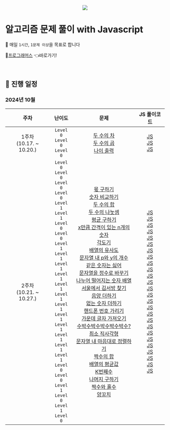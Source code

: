 <p align="center">
  <img src="https://github.com/user-attachments/assets/4d3b8c58-44e6-432c-93f2-ca04f67f9483" />
</p>

# 알고리즘 문제 풀이 with Javascript

🎯 매일 `1시간`, `1문제 이상`을 목표로 합니다

🔗<a href="https://school.programmers.co.kr/learn/challenges" target="_blank">프로그래머스</a> 👈바로가기!

<br />

## 📅 진행 일정

### 2024년 10월

|주차|난이도|문제|JS 풀이코드|
| :----------------: | :----------------: | :----------------: | :----------------:|
| 1주차<br />(10.17. ~ 10.20.) | `Level 0`<br />`Level 0`<br />`Level 0`<br /> | [두 수의 차](https://school.programmers.co.kr/learn/courses/30/lessons/120803)<br />[두 수의 곱](https://school.programmers.co.kr/learn/courses/30/lessons/120804)<br />[나이 출력](https://school.programmers.co.kr/learn/courses/30/lessons/120820)<br /> | [JS](https://github.com/ej-kimm/algorithm-with-js/blob/main/Level0/두수의차.js)<br />[JS](https://github.com/ej-kimm/algorithm-with-js/blob/main/Level0/두수의곱.js)<br />[JS](https://github.com/ej-kimm/algorithm-with-js/blob/main/Level0/나이출력.js)<br /> |
| 2주차<br />(10.21. ~ 10.27.) | `Level 0`<br />`Level 0`<br />`Level 0`<br />`Level 0`<br />`Level 1`<br />`Level 1`<br />`Level 0`<br />`Level 0`<br />`Level 1`<br />`Level 1`<br />`Level 1`<br />`Level 1`<br />`Level 1`<br />`Level 1`<br />`Level 1`<br />`Level 1`<br />`Level 1`<br />`Level 1`<br />`Level 1`<br />`Level 1`<br />`Level 0`<br />`Level 0`<br />`Level 1`<br />`Level 0`<br />`Level 1`<br />`Level 0`<br /> | [몫 구하기](https://school.programmers.co.kr/learn/courses/30/lessons/120805)<br />[숫자 비교하기](https://school.programmers.co.kr/learn/courses/30/lessons/120807)<br />[두 수의 합](https://school.programmers.co.kr/learn/courses/30/lessons/120802)<br />[두 수의 나눗셈](https://school.programmers.co.kr/learn/courses/30/lessons/120806)<br />[평균 구하기](https://school.programmers.co.kr/learn/courses/30/lessons/12944)<br />[x만큼 간격이 있는 n개의 숫자](https://school.programmers.co.kr/learn/courses/30/lessons/12954)<br />[각도기](https://school.programmers.co.kr/learn/courses/30/lessons/120829)<br />[배열의 유사도](https://school.programmers.co.kr/learn/courses/30/lessons/120903)<br />[문자열 내 p와 y의 개수](https://school.programmers.co.kr/learn/courses/30/lessons/12916)<br />[같은 숫자는 싫어](https://school.programmers.co.kr/learn/courses/30/lessons/12906)<br />[문자열을 정수로 바꾸기](https://school.programmers.co.kr/learn/courses/30/lessons/12925)<br />[나누어 떨어지는 숫자 배열](https://school.programmers.co.kr/learn/courses/30/lessons/12910)<br />[서울에서 김서방 찾기](https://school.programmers.co.kr/learn/courses/30/lessons/12919)<br />[음양 더하기](https://school.programmers.co.kr/learn/courses/30/lessons/76501)<br />[없는 숫자 더하기](https://school.programmers.co.kr/learn/courses/30/lessons/86051)<br />[핸드폰 번호 가리기](https://school.programmers.co.kr/learn/courses/30/lessons/12948)<br />[가운데 글자 가져오기](https://school.programmers.co.kr/learn/courses/30/lessons/12903)<br />[수박수박수박수박수박수?](https://school.programmers.co.kr/learn/courses/30/lessons/12922)<br />[최소 직사각형](https://school.programmers.co.kr/learn/courses/30/lessons/86491)<br />[문자열 내 마음대로 정렬하기](https://school.programmers.co.kr/learn/courses/30/lessons/12915)<br />[짝수의 합](https://school.programmers.co.kr/learn/courses/30/lessons/120831)<br />[배열의 평균값](https://school.programmers.co.kr/learn/courses/30/lessons/120817)<br />[K번째수](https://school.programmers.co.kr/learn/courses/30/lessons/42748)<br />[나머지 구하기](https://school.programmers.co.kr/learn/courses/30/lessons/120810)<br />[짝수와 홀수](https://school.programmers.co.kr/learn/courses/30/lessons/12937)<br />[양꼬치](https://school.programmers.co.kr/learn/courses/30/lessons/120830)<br /> | [JS](https://github.com/ej-kimm/algorithm-with-js/blob/main/Level0/몫구하기.js)<br />[JS](https://github.com/ej-kimm/algorithm-with-js/blob/main/Level0/숫자비교하기.js)<br />[JS](https://github.com/ej-kimm/algorithm-with-js/blob/main/Level0/두수의합.js)<br />[JS](https://github.com/ej-kimm/algorithm-with-js/blob/main/Level0/두수의나눗셈.js)<br />[JS](https://github.com/ej-kimm/algorithm-with-js/blob/main/Level1/평균구하기.js)<br />[JS](https://github.com/ej-kimm/algorithm-with-js/blob/main/Level1/x만큼간격이있는n개의숫자.js)<br />[JS](https://github.com/ej-kimm/algorithm-with-js/blob/main/Level0/각도기.js)<br />[JS](https://github.com/ej-kimm/algorithm-with-js/blob/main/Level0/배열의유사도.js)<br />[JS](https://github.com/ej-kimm/algorithm-with-js/blob/main/Level1/문자열내p와y의개수.js)<br />[JS](https://github.com/ej-kimm/algorithm-with-js/blob/main/Level1/같은숫자는싫어.js)<br />[JS](https://github.com/ej-kimm/algorithm-with-js/blob/main/Level1/문자열을정수로바꾸기.js)<br />[JS](https://github.com/ej-kimm/algorithm-with-js/blob/main/Level1/나누어떨어지는숫자배열.js)<br />[JS](https://github.com/ej-kimm/algorithm-with-js/blob/main/Level1/서울에서김서방찾기.js)<br />[JS](https://github.com/ej-kimm/algorithm-with-js/blob/main/Level1/음양더하기.js)<br />[JS](https://github.com/ej-kimm/algorithm-with-js/blob/main/Level1/없는숫자더하기.js)<br />[JS](https://github.com/ej-kimm/algorithm-with-js/blob/main/Level1/핸드폰번호가리기.js)<br />[JS](https://github.com/ej-kimm/algorithm-with-js/blob/main/Level1/가운데글자가져오기.js)<br />[JS](https://github.com/ej-kimm/algorithm-with-js/blob/main/Level1/수박수박수박수박수박수？.js)<br />[JS](https://github.com/ej-kimm/algorithm-with-js/blob/main/Level1/최소직사각형.js)<br />[JS](https://github.com/ej-kimm/algorithm-with-js/blob/main/Level1/문자열내마음대로정렬하기.js)<br />[JS](https://github.com/ej-kimm/algorithm-with-js/blob/main/Level0/짝수의합.js)<br />[JS](https://github.com/ej-kimm/algorithm-with-js/blob/main/Level0/배열의평균값.js)<br />[JS](https://github.com/ej-kimm/algorithm-with-js/blob/main/Level1/K번째수.js)<br />[JS](https://github.com/ej-kimm/algorithm-with-js/blob/main/Level0/나머지구하기.js)<br />[JS](https://github.com/ej-kimm/algorithm-with-js/blob/main/Level1/짝수와홀수.js)<br />[JS](https://github.com/ej-kimm/algorithm-with-js/blob/main/Level0/양꼬치.js)<br /> |